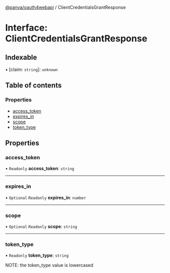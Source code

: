 [@panva/oauth4webapi](../README.md) / ClientCredentialsGrantResponse

# Interface: ClientCredentialsGrantResponse

## Indexable

▪ [claim: `string`]: `unknown`

## Table of contents

### Properties

- [access\_token](ClientCredentialsGrantResponse.md#access_token)
- [expires\_in](ClientCredentialsGrantResponse.md#expires_in)
- [scope](ClientCredentialsGrantResponse.md#scope)
- [token\_type](ClientCredentialsGrantResponse.md#token_type)

## Properties

### access\_token

• `Readonly` **access\_token**: `string`

___

### expires\_in

• `Optional` `Readonly` **expires\_in**: `number`

___

### scope

• `Optional` `Readonly` **scope**: `string`

___

### token\_type

• `Readonly` **token\_type**: `string`

NOTE: the token_type value is lowercased
